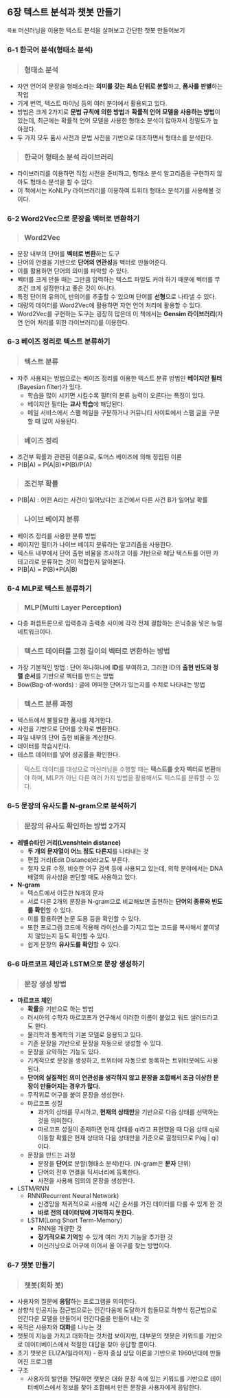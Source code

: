 ## 6장 텍스트 분석과 챗봇 만들기

`목표` 머신러닝을 이용한 텍스트 분석을 살펴보고 간단한 챗봇 만들어보기



### 6-1 한국어 분석(형태소 분석)

> ### 형태소 분석

* 자연 언어의 문장을 형태소라는 **의미를 갖는 최소 단위로 분할**하고, **품사를 판별**하는 작업
* 기계 번역, 텍스트 마이닝 등의 여러 분야에서 활용되고 있다.
* 방법은 크게 2가지로 **문법 규칙에 의한 방법**과 **확률적 언어 모델을 사용하는 방법**이 있는데, 최근에는 확률적 언어 모델을 사용한 형태소 분석이 많아져서 정밀도가 높아졌다.
* 두 가지 모두 품사 사전과 문법 사전을 기반으로 대조하면서 형태소를 분석한다.



> ### 한국어 형태소 분석 라이브러리

* 라이브러리를 이용하면 직접 사전을 준비하고, 형태소 분석 알고리즘을 구현하지 않아도 형태소 분석을 할 수 있다.
* 이 책에서는 KoNLPy 라이브러리를 이용하여 트위터 형태소 분석기를 사용해볼 것이다.





### 6-2 Word2Vec으로 문장을 벡터로 변환하기

> ### Word2Vec

* 문장 내부의 단어를 **벡터로 변환**하는 도구
* 단어의 연결을 기반으로 **단어의 연관성**을 벡터로 만들어준다.
* 이를 활용하면 단어의 의미를 파악할 수 있다.
* 벡터를 크게 만들 때는 그만큼 입력하는 텍스트 파일도 커야 하기 때문에 벡터를 무조건 크게 설정한다고 좋은 것이 아니다.
* 특정 단어의 유의어, 반의어를 추출할 수 있으며 단어를 **선형**으로 나타낼 수 있다.
* 대량의 데이터를 Word2Vec에 활용하면 자연 언어 처리에 활용할 수 있다.
* Word2Vec를 구현하는 도구는 굉장히 많은데 이 책에서는 **Gensim 라이브러리**(자연 언어 처리를 위한 라이브러리)를 이용한다.





### 6-3 베이즈 정리로 텍스트 분류하기

> ### 텍스트 분류

* 자주 사용되는 방법으로는 베이즈 정리를 이용한 텍스트 분류 방법인 **베이지안 필터**(Bayesian filter)가 있다.
  * 학습을 많이 시키면 시킬수록 필터의 분류 능력이 오른다는 특징이 있다.
  * 베이지안 필터는 **교사 학습**에 해당된다.
  * 메일 서비스에서 스팸 메일을 구분하거나 커뮤니티 사이트에서 스팸 글을 구분할 때 많이 사용된다.



> ### 베이즈 정리

* 조건부 확률과 관련된 이론으로, 토머스 베이즈에 의해 정립된 이론
* P(B|A) = P(A|B)*P(B)/P(A)



> ### 조건부 확률

* P(B|A) : 어떤 A라는 사건이 일어났다는 조건에서 다른 사건 B가 일어날 확률



> ### 나이브 베이지 분류

* 베이즈 정리를 사용한 분류 방법
* 베이지안 필터가 나이브 베이지 분류라는 알고리즘을 사용한다.
* 텍스트 내부에서 단어 출현 비율을 조사하고 이를 기반으로 해당 텍스트를 어떤 카테고리로 분류하는 것이 적합한지 알아본다.
* P(B|A) = P(B)*P(A|B)





### 6-4 MLP로 텍스트 분류하기

> ### **MLP(Multi Layer Perception)**

* 다층 퍼셉트론으로 입력층과 출력층 사이에 각각 전체 결합하는 은닉층을 넣은 뉴럴 네트워크이다.



> ### **텍스트 데이터를 고정 길이의 벡터로 변환하는 방법**

* 가장 기본적인 방법 : 단어 하나하나에 **ID**를 부여하고, 그러한 ID의 **출현 빈도와 정렬 순서**를 기반으로 벡터를 만드는 방법
* Bow(Bag-of-words) : 글에 어떠한 단어가 있는지를 수치로 나타내는 방법



> ### 텍스트 분류 과정

* 텍스트에서 불필요한 품사를 제거한다.
* 사전을 기반으로 단어를 숫자로 변환한다.
* 파일 내부의 단어 출현 비율을 계산한다.
* 데이터를 학습시킨다.
* 테스트 데이터를 넣어 성공률을 확인한다.



> 텍스트 데이터를 대상으로 머신러닝을 수행할 때는 **텍스트를 숫자 벡터로 변환**해야 하며, MLP가 아닌 다른 여러 가지 방법을 활용해서도 텍스트를 분류할 수 있다.





### 6-5 문장의 유사도를 N-gram으로 분석하기

> ### 문장의 유사도 확인하는 방법 2가지

* **레벨슈타인 거리(Lvenshtein distance)**
  * **두 개의 문자열이 어느 정도 다른지**를 나타내는 것
  * 편집 거리(Edit Distance)라고도 부른다.
  * 철자 오류 수정, 비슷한 어구 검색 등에 사용되고 있는데, 의학 분야에서는 DNA 배열의 유사성을 판단할 때도 사용하고 있다.
* **N-gram**
  * 텍스트에서 이웃한 N개의 문자
  * 서로 다른 2개의 문장을 N-gram으로 비교해보면 출현하는 **단어의 종류와 빈도를 확인**할 수 있다.
  * 이를 활용하면 논문 도용 등을 확인할 수 있다.
  * 또한 프로그램 코드에 적용해 라이선스를 가지고 있는 코드를 복사해서 붙여넣지 않았는지 등도 확인할 수 있다.
  * 쉽게 문장의 **유사도를 확인**할 수 있다.





###  6-6 마르코프 체인과 LSTM으로 문장 생성하기

> ### 문장 생성 방법

* **마르코프 체인**
  * **확률**을 기반으로 하는 방법
  * 러시아의 수학자 마르코프가 연구해서 이러한 이름이 붙었고 워드 샐러드라고도 한다.
  * 물리학과 통계학의 기본 모델로 응용되고 있다.
  * 기존 문장을 기반으로 문장을 자동으로 생성할 수 있다.
  * 문장을 요약하는 기능도 있다.
  * 기계적으로 문장을 생성하고, 트위터에 자동으로 등록하는 트위터봇에도 사용된다.
  * **단어의 실질적인 의미 연관성을 생각하지 않고 문장을 조합해서 조금 이상한 문장이 만들어지는 경우가 많다.**
  * 무작위로 어구를 붙여 문장을 생성한다.
  * 마르코프 성질
    * 과거의 상태를 무시하고, **현재의 상태만**을 기반으로 다음 상태를 선택하는 것을 의미한다.
    * 마르코프 성질이 존재하면 현재 상태를 qi라고 표현했을 때 다음 상태 qj로 이동할 확률은 현재 상태와 다음 상태만을 기준으로 결정되므로 P(qj | qi)이다.
  * 문장을 만드는 과정
    * 문장을 **단어**로 분할(형태소 분석)한다. (N-gram은 **문자** 단위)
    * 단어의 전후 연결을 딕셔너리에 등록한다.
    * 사전을 사용해 임의의 문장을 생성한다.
* LSTM/RNN 
  * RNN(Recurrent Neural Network)
    * 신경망을 재귀적으로 사용해 시간 순서를 가진 데이터를 다룰 수 있게 한 것
    * **바로 전의 데이터밖에 기억하지 못한다.**
  * LSTM(Long Short Term-Memory)
    * RNN을 개량한 것
    * **장기적으로 기억**할 수 있게 여러 가지 기능을 추가한 것
    * 머신러닝으로 어구에 이어서 올 어구를 찾는 방법이다.





### 6-7 챗봇 만들기

> ### 챗봇(회화 봇)

* 사용자의 질문에 **응답**하는 프로그램을 의미한다.
* 상향식 인공지능 접근법으로는 인간다움에 도달하기 힘들므로 하향식 접근법으로 인간다운 모델을 만들어서 인간다움을 만들어 내는 것
* 목적은 사용자와 **대화**를 나누는 것
* 챗봇이 지능을 가지고 대화하는 것처럼 보이지만, 대부분의 챗봇은 키워드를 기반으로 데이터베이스에서 적절한 대답을 찾아 응답할 뿐이다.
* 초기 챗봇은 ELIZA(일라이자) - 환자 중심 상담 이론을 기반으로 1960년대에 만들어진 프로그램
* 구조
  * 사용자의 발언을 전달하면 챗봇은 대화 문장 속에 있는 키워드를 기반으로 데이터베이스에서 정보를 찾아 조합해서 만든 문장을 사용자에게 응답한다.

